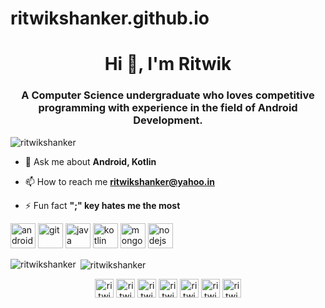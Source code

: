 # ritwikshanker.github.io

<h1 align="center">Hi 👋, I'm Ritwik</h1>
<h3 align="center">A Computer Science undergraduate who loves competitive programming with experience in the field of Android Development.</h3>

<p align="left"> <img src="https://komarev.com/ghpvc/?username=ritwikshanker" alt="ritwikshanker" /> </p>

- 💬 Ask me about **Android, Kotlin**

- 📫 How to reach me **ritwikshanker@yahoo.in**

- ⚡ Fun fact **";" key hates me the most**

<p align="left"><img src="https://devicons.github.io/devicon/devicon.git/icons/android/android-original-wordmark.svg" alt="android" width="40" height="40"/> <img src="https://www.vectorlogo.zone/logos/git-scm/git-scm-icon.svg" alt="git" width="40" height="40"/> <img src="https://devicons.github.io/devicon/devicon.git/icons/java/java-original-wordmark.svg" alt="java" width="40" height="40"/> <img src="https://www.vectorlogo.zone/logos/kotlinlang/kotlinlang-icon.svg" alt="kotlin" width="40" height="40"/> <img src="https://devicons.github.io/devicon/devicon.git/icons/mongodb/mongodb-original-wordmark.svg" alt="mongodb" width="40" height="40"/> <img src="https://devicons.github.io/devicon/devicon.git/icons/nodejs/nodejs-original-wordmark.svg" alt="nodejs" width="40" height="40"/></p><p><img align="left" src="https://github-readme-stats.vercel.app/api/top-langs/?username=ritwikshanker&layout=compact&hide=html" alt="ritwikshanker" /></p>

<p>&nbsp;<img align="center" src="https://github-readme-stats.vercel.app/api?username=ritwikshanker&show_icons=true" alt="ritwikshanker" /></p>

<p align="center">
<a href="https://dev.to/ritwikshanker" target="blank"><img align="center" src="https://cdn.jsdelivr.net/npm/simple-icons@3.0.1/icons/dev-dot-to.svg" alt="ritwikshanker" height="30" width="30" /></a>
<a href="https://twitter.com/ritwikshanker" target="blank"><img align="center" src="https://cdn.jsdelivr.net/npm/simple-icons@3.0.1/icons/twitter.svg" alt="ritwikshanker" height="30" width="30" /></a>
<a href="https://linkedin.com/in/ritwikshanker" target="blank"><img align="center" src="https://cdn.jsdelivr.net/npm/simple-icons@3.0.1/icons/linkedin.svg" alt="ritwikshanker" height="30" width="30" /></a>
<a href="https://stackoverflow.com/users/7024091/ritwikshanker" target="blank"><img align="center" src="https://cdn.jsdelivr.net/npm/simple-icons@3.0.1/icons/stackoverflow.svg" alt="ritwikshanker" height="30" width="30" /></a>
<a href="https://fb.com/ritwikshanker" target="blank"><img align="center" src="https://cdn.jsdelivr.net/npm/simple-icons@3.0.1/icons/facebook.svg" alt="ritwikshanker" height="30" width="30" /></a>
<a href="https://instagram.com/ritwikshanker" target="blank"><img align="center" src="https://cdn.jsdelivr.net/npm/simple-icons@3.0.1/icons/instagram.svg" alt="ritwikshanker" height="30" width="30" /></a>
<a href="https://www.youtube.com/c/ritwikshanker" target="blank"><img align="center" src="https://cdn.jsdelivr.net/npm/simple-icons@3.0.1/icons/youtube.svg" alt="ritwikshanker" height="30" width="30" /></a>
</p>
